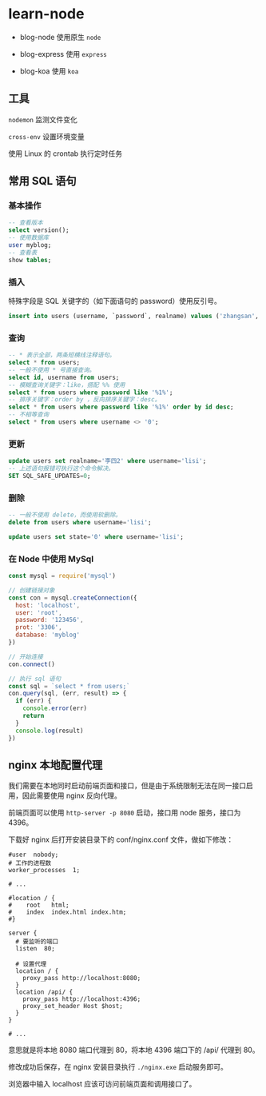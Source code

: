 # learn-node

- blog-node 使用原生 `node`

- blog-express 使用 `express`

- blog-koa 使用 `koa`

## 工具

`nodemon` 监测文件变化

`cross-env` 设置环境变量

使用 Linux 的 crontab 执行定时任务


## 常用 SQL 语句

### 基本操作

``` sql
-- 查看版本
select version();
-- 使用数据库
user myblog;
-- 查看表
show tables;
```

### 插入

特殊字段是 SQL 关键字的（如下面语句的 password）使用反引号。

``` sql
insert into users (username, `password`, realname) values ('zhangsan', 123, '张三')
```

### 查询

``` sql
-- * 表示全部，两条短横线注释语句。
select * from users;
-- 一般不使用 * 号直接查询。
select id, username from users;
-- 模糊查询关键字：like，搭配 %% 使用
select * from users where password like '%1%';
-- 排序关键字：order by ，反向排序关键字：desc。
select * from users where password like '%1%' order by id desc;
-- 不相等查询
select * from users where username <> '0';
```

### 更新

``` sql
update users set realname='李四2' where username='lisi';
-- 上述语句报错可执行这个命令解决。
SET SQL_SAFE_UPDATES=0;
```

### 删除

``` sql
-- 一般不使用 delete，而使用软删除。
delete from users where username='lisi';

update users set state='0' where username='lisi';
```

### 在 Node 中使用 MySql

``` js
const mysql = require('mysql')

// 创建链接对象
const con = mysql.createConnection({
  host: 'localhost',
  user: 'root',
  password: '123456',
  prot: '3306',
  database: 'myblog'
})

// 开始连接
con.connect()

// 执行 sql 语句
const sql = `select * from users;`
con.query(sql, (err, result) => {
  if (err) {
    console.error(err)
    return
  }
  console.log(result)
})
```


## nginx 本地配置代理

我们需要在本地同时启动前端页面和接口，但是由于系统限制无法在同一接口启用，因此需要使用 nginx 反向代理。

前端页面可以使用 `http-server -p 8080` 启动，接口用 node 服务，接口为 4396。

下载好 nginx 后打开安装目录下的 conf/nginx.conf 文件，做如下修改：

```
#user  nobody;
# 工作的进程数
worker_processes  1;

# ...

#location / {
#    root   html;
#    index  index.html index.htm;
#}

server {
  # 要监听的端口
  listen  80;

  # 设置代理
  location / {
    proxy_pass http://localhost:8080;
  }
  location /api/ {
    proxy_pass http://localhost:4396;
    proxy_set_header Host $host;
  }
}

# ...
```

意思就是将本地 8080 端口代理到 80，将本地 4396 端口下的 /api/ 代理到 80。

修改成功后保存，在 nginx 安装目录执行 `./nginx.exe` 启动服务即可。

浏览器中输入 localhost 应该可访问前端页面和调用接口了。
